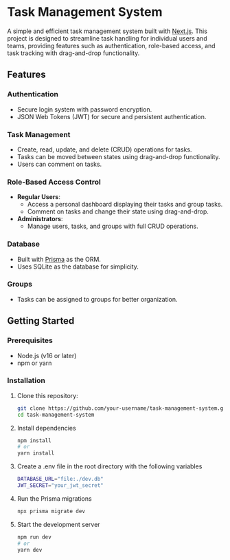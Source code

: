 # Task Management System  

A simple and efficient task management system built with [Next.js](https://nextjs.org/). This project is designed to streamline task handling for individual users and teams, providing features such as authentication, role-based access, and task tracking with drag-and-drop functionality.  

## Features  

### Authentication  
- Secure login system with password encryption.  
- JSON Web Tokens (JWT) for secure and persistent authentication.  

### Task Management  
- Create, read, update, and delete (CRUD) operations for tasks.  
- Tasks can be moved between states using drag-and-drop functionality.  
- Users can comment on tasks.  

### Role-Based Access Control  
- **Regular Users**:  
  - Access a personal dashboard displaying their tasks and group tasks.  
  - Comment on tasks and change their state using drag-and-drop.  
- **Administrators**:  
  - Manage users, tasks, and groups with full CRUD operations.  

### Database  
- Built with [Prisma](https://www.prisma.io/) as the ORM.  
- Uses SQLite as the database for simplicity.  

### Groups  
- Tasks can be assigned to groups for better organization.  

## Getting Started  

### Prerequisites  
- Node.js (v16 or later)  
- npm or yarn  

### Installation  
1. Clone this repository:  
   ```bash  
   git clone https://github.com/your-username/task-management-system.git  
   cd task-management-system  

2. Install dependencies
    ```bash 
    npm install  
    # or  
    yarn install  

3. Create a .env file in the root directory with the following variables
    ```bash 
    DATABASE_URL="file:./dev.db"  
    JWT_SECRET="your_jwt_secret"  

4. Run the Prisma migrations
    ```bash 
    npx prisma migrate dev  

5. Start the development server
    ```bash 
    npm run dev  
    # or  
    yarn dev  



